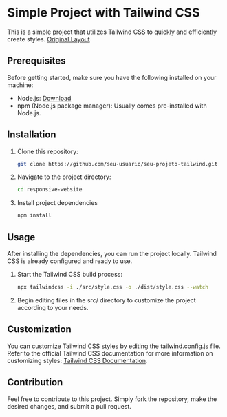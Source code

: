 # Simple Project with Tailwind CSS

This is a simple project that utilizes Tailwind CSS to quickly and efficiently create styles.
[Original Layout](https://www.figma.com/community/file/992410574427069906)

## Prerequisites

Before getting started, make sure you have the following installed on your machine:

- Node.js: [Download](https://nodejs.org/)
- npm (Node.js package manager): Usually comes pre-installed with Node.js.

## Installation

1. Clone this repository:
   ```bash
   git clone https://github.com/seu-usuario/seu-projeto-tailwind.git
2. Navigate to the project directory:
   ```bash
   cd responsive-website
3. Install project dependencies
   ```bash
   npm install
## Usage

After installing the dependencies, you can run the project locally. Tailwind CSS is already configured and ready to use.

1. Start the Tailwind CSS build process:
   ```bash
   npx tailwindcss -i ./src/style.css -o ./dist/style.css --watch
2. Begin editing files in the src/ directory to customize the project according to your needs.

## Customization

You can customize Tailwind CSS styles by editing the tailwind.config.js file. Refer to the official Tailwind CSS documentation for more information on customizing styles: [Tailwind CSS Documentation](https://tailwindcss.com/docs/installation).

## Contribution

Feel free to contribute to this project. Simply fork the repository, make the desired changes, and submit a pull request.